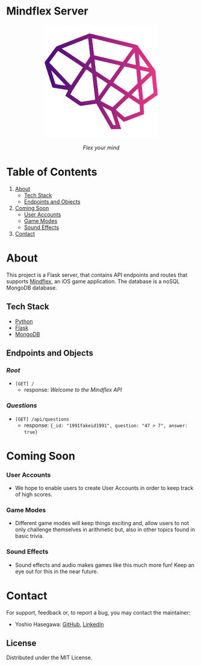 # Mindflex Server

<!-- HEADER -->
<p align="center">
<!-- Logo -->
    <img src="./Assets/Logo1024x1024.png" alt="Mindflex Logo" width="300px" >
<!-- Tagline -->
    <p align="center">
        <em>Flex your mind</em>
    <br/>
    </p>
</p>

<!-- BODY -->
# Table of Contents
1. [About](#about)
    * [Tech Stack](#tech-stack)
    * [Endpoints and Objects](#endpoints-and-objects)
2. [Coming Soon](#coming-soon)
    * [User Accounts](#user-accounts)
    * [Game Modes](#game-modes)
    * [Sound Effects](#sound-effects)
4. [Contact](#contact)

# About
This project is a Flask server, that contains API endpoints and routes that supports [Mindflex](https://github.com/yoshiohasegawa/mindflex), an iOS game application. The database is a noSQL MongoDB database.

## Tech Stack
- [Python](https://www.python.org/)
- [Flask](https://flask.palletsprojects.com/en/2.0.x/)
- [MongoDB](https://www.mongodb.com/)

## Endpoints and Objects
### *Root* 
- `[GET] /`
    * response: *Welcome to the Mindflex API*

### *Questions*
- `[GET] /api/questions`
    * response: ```{_id: "1991fakeid1991", question: "47 > 7", answer: true}```

# Coming Soon
### User Accounts
- We hope to enable users to create User Accounts in order to keep track of high scores.
### Game Modes
- Different game modes will keep things exciting and, allow users to not only challenge themselves in arithmetic but, also in other topics found in basic trivia.
### Sound Effects
- Sound effects and audio makes games like this much more fun! Keep an eye out for this in the near future.

# Contact
For support, feedback or, to report a bug, you may contact the maintainer:
- Yoshio Hasegawa: [GitHub](https://github.com/yoshiohasegawa), [LinkedIn](https://www.linkedin.com/in/yoshiohasegawa/)

## License
Distributed under the MIT License.
